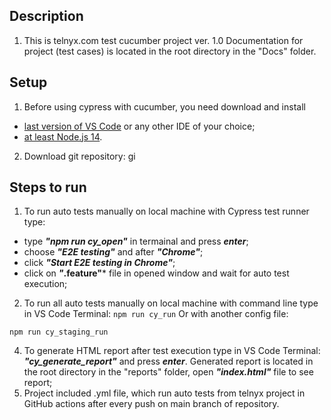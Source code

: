 ## Description 
1. This is telnyx.com test cucumber project ver. 1.0
Documentation for project (test cases) is located in the root directory in the "Docs" folder.

## Setup
1. Before using cypress with cucumber, you need download and install
- [last version of VS Code](https://code.visualstudio.com/) or any other IDE of your choice;
- [at least Node.js 14](https://nodejs.org/uk/download/).
2. Download git repository:
gi

## Steps to run
1. To run auto tests manually on local machine with Cypress test runner type:
- type ***"npm run cy_open"*** in termainal and press ***enter***;
- choose ***"E2E testing"*** and after ***"Chrome"***;
- click ***"Start E2E testing in Chrome"***;
- click on ***"*.feature"*** file in opened window and wait for auto test execution;


2. To run all auto tests manually on local machine with command line type in VS Code Terminal:
`npm run cy_run`
Or with another config file:
~~~
npm run cy_staging_run
~~~


4. To generate HTML report after test execution type in VS Code Terminal:
 ***"cy_generate_report"*** and press ***enter***. 
 Generated report is located in the root directory in the "reports" folder, open ***"index.html"*** file to see report;  
5. Project included .yml file, which run auto tests from telnyx project in GitHub actions after every push on main branch of repository.
